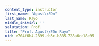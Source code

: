 ```yaml
---
content_type: instructor
first_name: "Agust\xEDn"
last_name: Rayo
middle_initial: ''
salutation: Prof.
title: "Prof. Agust\xEDn Rayo"
uid: e704f6b4-2899-db3c-b835-728a6cc18e95
---
```

